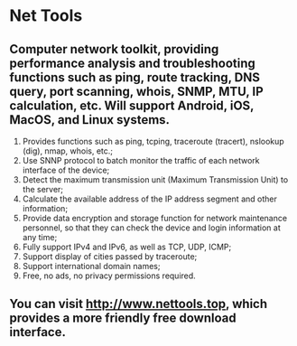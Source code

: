 # Net Tools
## Computer network toolkit, providing performance analysis and troubleshooting functions such as ping, route tracking, DNS query, port scanning, whois, SNMP, MTU, IP calculation, etc. Will support Android, iOS, MacOS, and Linux systems.
1. Provides functions such as ping, tcping, traceroute (tracert), nslookup (dig), nmap, whois, etc.;
2. Use SNNP protocol to batch monitor the traffic of each network interface of the device;
3. Detect the maximum transmission unit (Maximum Transmission Unit) to the server;
4. Calculate the available address of the IP address segment and other information;
5. Provide data encryption and storage function for network maintenance personnel, so that they can check the device and login information at any time;
6. Fully support IPv4 and IPv6, as well as TCP, UDP, ICMP;
7. Support display of cities passed by traceroute;
8. Support international domain names;
9. Free, no ads, no privacy permissions required.

## You can visit <a href="http://www.nettools.top">http://www.nettools.top</a>, which provides a more friendly free download interface.
